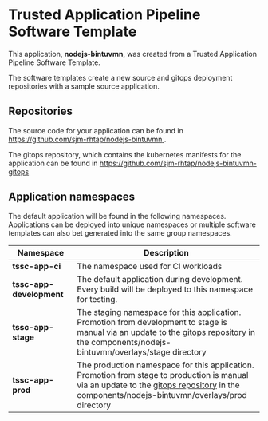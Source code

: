 # Trusted Application Pipeline Software Template

This application, **nodejs-bintuvmn**, was created from a Trusted Application Pipeline Software Template.

The software templates create a new source and gitops deployment repositories with a sample source application. 

## Repositories

The source code for your application can be found in [https://github.com/sjm-rhtap/nodejs-bintuvmn ](https://github.com/sjm-rhtap/nodejs-bintuvmn ).
 
The gitops repository, which contains the kubernetes manifests for the application can be found in 
[https://github.com/sjm-rhtap/nodejs-bintuvmn-gitops ](https://github.com/sjm-rhtap/nodejs-bintuvmn-gitops ) 

## Application namespaces 

The default application will be found in the following namespaces. Applications can be deployed into unique namespaces or multiple software templates can also bet generated into the same group namespaces.  

|  Namespace   |  Description   |  
| -------- | -------- |
| **tssc-app-ci** | The namespace used for CI workloads |
| **tssc-app-development** | The default application during development. Every build will be deployed to this namespace for testing. |
| **tssc-app-stage** | The staging namespace for this application. Promotion from development to stage is manual via an update to the [gitops repository](https://github.com/sjm-rhtap/nodejs-bintuvmn-gitops ) in the components/nodejs-bintuvmn/overlays/stage directory |
| **tssc-app-prod** | The production namespace for this application. Promotion from stage to production is manual via an update to the [gitops repository](https://github.com/sjm-rhtap/nodejs-bintuvmn-gitops ) in the components/nodejs-bintuvmn/overlays/prod directory |